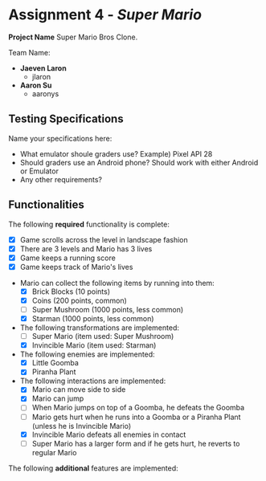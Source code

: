 # Assignment 4 - *Super Mario*

**Project Name** Super Mario Bros Clone.

Team Name:
* **Jaeven Laron**
  - jlaron
* **Aaron Su**
  - aaronys

## Testing Specifications
Name your specifications here:
* What emulator shoule graders use? Example) Pixel API 28
* Should graders use an Android phone?  Should work with either Android or Emulator
* Any other requirements?

## Functionalities
[//]: # (Write [x] to mark off what was accomplished.<br/>)
The following **required** functionality is complete:

* [X] Game scrolls across the level in landscape fashion
* [X] There are 3 levels and Mario has 3 lives
* [X] Game keeps a running score 
* [X] Game keeps track of Mario's lives
* Mario can collect the following items by running into them: 
	- [X] Brick Blocks (10 points)
	- [X] Coins (200 points, common)
	- [ ] Super Mushroom (1000 points, less common)
	- [X] Starman (1000 points, less common)
* The following transformations are implemented: 
	- [ ] Super Mario (item used: Super Mushroom)
	- [X] Invincible Mario (item used: Starman) 
* The following enemies are implemented: 
	- [X] Little Goomba
	- [X] Piranha Plant
* The following interactions are implemented: 
   - [X] Mario can move side to side
   - [X] Mario can jump
   - [ ] When Mario jumps on top of a Goomba, he defeats the Goomba
   - [ ] Mario gets hurt when he runs into a Goomba or a Piranha Plant (unless he is Invincible Mario)
   - [X] Invincible Mario defeats all enemies in contact
   - [ ] Super Mario has a larger form and if he gets hurt, he reverts to regular Mario

[//]: # (* [ ] Got any features?)
The following **additional** features are implemented:<br/>

